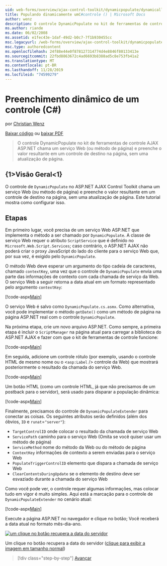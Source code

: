 ```yaml
---
uid: web-forms/overview/ajax-control-toolkit/dynamicpopulate/dynamically-populating-a-control-cs
title: Populando dinamicamente umC#controle () | Microsoft Docs
author: wenz
description: O controle DynamicPopulate no kit de ferramentas de controle AJAX ASP.NET chama um serviço Web (ou método de página) e preenche o valor resultante em um controle de destino em t...
ms.author: riande
ms.date: 06/02/2008
ms.assetid: e1fec43e-1daf-49d2-b0c7-7f1b930455cc
msc.legacyurl: /web-forms/overview/ajax-control-toolkit/dynamicpopulate/dynamically-populating-a-control-cs
msc.type: authoredcontent
ms.openlocfilehash: 24f88e44e0f878127314774d4e8846f80133413e
ms.sourcegitcommit: 22fbd8863672c4ad6693b8388ad5c8e753fb41a2
ms.translationtype: MT
ms.contentlocale: pt-BR
ms.lasthandoff: 11/28/2019
ms.locfileid: "74599279"
---
```

# <a name="dynamically-populating-a-control-c"></a>Preenchimento dinâmico de um controle (C#)

por [Christian Wenz](https://github.com/wenz)

[Baixar código](https://download.microsoft.com/download/d/8/f/d8f2f6f9-1b7c-46ad-9252-e1fc81bdea3e/dynamicpopulate0.cs.zip) ou [baixar PDF](https://download.microsoft.com/download/b/6/a/b6ae89ee-df69-4c87-9bfb-ad1eb2b23373/dynamicpopulate0CS.pdf)

> O controle DynamicPopulate no kit de ferramentas de controle AJAX ASP.NET chama um serviço Web (ou método de página) e preenche o valor resultante em um controle de destino na página, sem uma atualização de página.

## <a name="overview"></a>{1&gt;Visão Geral&lt;1}

O controle de `DynamicPopulate` no ASP.NET AJAX Control Toolkit chama um serviço Web (ou método de página) e preenche o valor resultante em um controle de destino na página, sem uma atualização de página. Este tutorial mostra como configurar isso.

## <a name="steps"></a>Etapas

Em primeiro lugar, você precisa de um serviço Web ASP.NET que implementa o método a ser chamado por `DynamicPopulate`. A classe de serviço Web requer o atributo `ScriptService` que é definido no `Microsoft.Web.Script.Services`; caso contrário, o ASP.NET AJAX não poderá criar o proxy JavaScript do lado do cliente para o serviço Web que, por sua vez, é exigido pelo `DynamicPopulate`.

O método Web deve esperar um argumento do tipo cadeia de caracteres, chamado `contextKey`, uma vez que o controle de `DynamicPopulate` envia uma parte das informações de contexto com cada chamada de serviço da Web. O serviço Web a seguir retorna a data atual em um formato representado pelo argumento `contextKey`:

[!code-aspx[Main](dynamically-populating-a-control-cs/samples/sample1.aspx)]

O serviço Web é salvo como `DynamicPopulate.cs.asmx`. Como alternativa, você pode implementar o método `getDate()` como um método de página na página ASP.NET real com o controle `DynamicPopulate`.

Na próxima etapa, crie um novo arquivo ASP.NET. Como sempre, a primeira etapa é incluir o `ScriptManager` na página atual para carregar a biblioteca do ASP.NET AJAX e fazer com que o kit de ferramentas de controle funcione:

[!code-aspx[Main](dynamically-populating-a-control-cs/samples/sample2.aspx)]

Em seguida, adicione um controle rótulo (por exemplo, usando o controle HTML de mesmo nome ou o &lt;`asp:Label` /&gt; controle da Web) que mostrará posteriormente o resultado da chamada do serviço Web.

[!code-aspx[Main](dynamically-populating-a-control-cs/samples/sample3.aspx)]

Um botão HTML (como um controle HTML, já que não precisamos de um postback para o servidor), será usado para disparar a população dinâmica:

[!code-aspx[Main](dynamically-populating-a-control-cs/samples/sample4.aspx)]

Finalmente, precisamos do controle de `DynamicPopulateExtender` para conectar as coisas. Os seguintes atributos serão definidos (além dos óbvios, `ID` e `runat`=`"server"`):

- `TargetControlID` onde colocar o resultado da chamada de serviço Web
- `ServicePath` caminho para o serviço Web (Omita se você quiser usar um método de página)
- `ServiceMethod` nome do método da Web ou do método de página
- `ContextKey` informações de contexto a serem enviadas para o serviço Web
- `PopulateTriggerControlID` elemento que dispara a chamada de serviço Web
- `ClearContentsDuringUpdate` se o elemento de destino deve ser esvaziado durante a chamada do serviço Web

Como você pode ver, o controle requer algumas informações, mas colocar tudo em vigor é muito simples. Aqui está a marcação para o controle de `DynamicPopulateExtender` no cenário atual:

[!code-aspx[Main](dynamically-populating-a-control-cs/samples/sample5.aspx)]

Execute a página ASP.NET no navegador e clique no botão; Você receberá a data atual no formato mês-dia-ano.

[![um clique no botão recupera a data do servidor](dynamically-populating-a-control-cs/_static/image2.png)](dynamically-populating-a-control-cs/_static/image1.png)

Um clique no botão recupera a data do servidor ([clique para exibir a imagem em tamanho normal](dynamically-populating-a-control-cs/_static/image3.png))

> [!div class="step-by-step"]
> [Avançar](dynamically-populating-a-control-using-javascript-code-cs.md)
